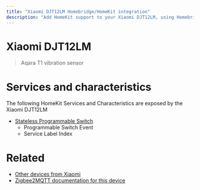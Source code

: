 ```yaml
---
title: "Xiaomi DJT12LM Homebridge/HomeKit integration"
description: "Add HomeKit support to your Xiaomi DJT12LM, using Homebridge, Zigbee2MQTT and homebridge-z2m."
---
```

<!---
This file has been GENERATED using src/docgen/docgen.ts
DO NOT EDIT THIS FILE MANUALLY!
-->
# Xiaomi DJT12LM
> Aqara T1 vibration sensor


# Services and characteristics
The following HomeKit Services and Characteristics are exposed by
the Xiaomi DJT12LM

* [Stateless Programmable Switch](../../action.md)
  * Programmable Switch Event
  * Service Label Index


# Related
* [Other devices from Xiaomi](../index.md#xiaomi)
* [Zigbee2MQTT documentation for this device](https://www.zigbee2mqtt.io/devices/DJT12LM.html)